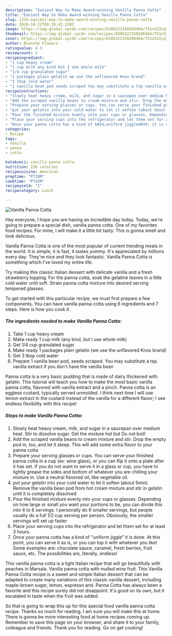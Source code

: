 ```yaml
---
description: "Easiest Way to Make Award-winning Vanilla Panna Cotta"
title: "Easiest Way to Make Award-winning Vanilla Panna Cotta"
slug: 1319-easiest-way-to-make-award-winning-vanilla-panna-cotta
date: 2020-10-22T09:26:42.230Z
image: https://img-global.cpcdn.com/recipes/6306322358206464/751x532cq70/vanilla-panna-cotta-recipe-main-photo.jpg
thumbnail: https://img-global.cpcdn.com/recipes/6306322358206464/751x532cq70/vanilla-panna-cotta-recipe-main-photo.jpg
cover: https://img-global.cpcdn.com/recipes/6306322358206464/751x532cq70/vanilla-panna-cotta-recipe-main-photo.jpg
author: Blanche Flowers
ratingvalue: 4.3
reviewcount: 3
recipeingredient:
- "1 cup heavy cream"
- "1 cup milk any kind but I use whole milk"
- "1/4 cup granulated sugar"
- "1 packages plain gelatin we use the unflavored Knox brand"
- "3 tbsp cold water"
- "1 vanilla bean pod seeds scraped You may substitute a tsp vanilla extract if you dont have the vanilla bean"
recipeinstructions:
- "Slowly heat heavy cream, milk, and sugar in a saucepan over medium heat. Stir to dissolve sugar. Get the mixture hot but Do not boil!"
- "Add the scraped vanilla beans to cream mixture and stir. Drop the empty pod in, too, and let it steep. This will add some extra flavor to your panna cotta"
- "Prepare your serving glasses or cups. You can serve your finished panna cotta in a cup (ex: wine glass), or you can flip it onto a plate after it has set. If you do not want to serve it in a glass or cup, you have to lightly grease the sides and bottom of whatever you are chilling your mixture in. Use a neutral flavored oil, like vegetable oil."
- "put your gelatin into your cold water to let it soften (about 5min). Remove the vanilla bean pod from hot cream mixture and stir in gelatin until it is completely dissolved"
- "Pour the finished mixture evenly into your cups or glasses. Depending on how large or small you want your portions to be, you can divide this into 4 to 6 servings. I personally do 6 smaller servings, but people usually do a full 1/2 cup serving per person. Obviously, the smaller servings will set up faster"
- "Place your serving cups into the refrigerator and let them set for at least 3 hours."
- "Once your panna cotta has a kind of &#34;uniform jiggle&#34; it is done.  At this point, you can serve it as is, or you can top it with whatever you like! Some examples are: chocolate sauce, caramel, fresh berries, fruit sauce, etc. The possibilities are, literally, endless!"
categories:
- Recipe
tags:
- vanilla
- panna
- cotta

katakunci: vanilla panna cotta 
nutrition: 236 calories
recipecuisine: American
preptime: "PT19M"
cooktime: "PT42M"
recipeyield: "1"
recipecategory: Lunch

---
```



![Vanilla Panna Cotta](https://img-global.cpcdn.com/recipes/6306322358206464/751x532cq70/vanilla-panna-cotta-recipe-main-photo.jpg)

Hey everyone, I hope you are having an incredible day today. Today, we're going to prepare a special dish, vanilla panna cotta. One of my favorites food recipes. For mine, I will make it a little bit tasty. This is gonna smell and look delicious.

Vanilla Panna Cotta is one of the most popular of current trending meals in the world. It is simple, it is fast, it tastes yummy. It's appreciated by millions every day. They're nice and they look fantastic. Vanilla Panna Cotta is something which I've loved my entire life.

Try making this classic Italian dessert with delicate vanilla and a fresh strawberry topping. For the panna cotta, soak the gelatine leaves in a little cold water until soft. Strain panna cotta mixture into desired serving tempered glasses.


To get started with this particular recipe, we must first prepare a few components. You can have vanilla panna cotta using 6 ingredients and 7 steps. Here is how you cook it.

<!--inarticleads1-->

##### The ingredients needed to make Vanilla Panna Cotta:

1. Take 1 cup heavy cream
1. Make ready 1 cup milk (any kind, but I use whole milk)
1. Get 1/4 cup granulated sugar
1. Make ready 1 packages plain gelatin (we use the unflavored Knox brand)
1. Get 3 tbsp cold water
1. Prepare 1 vanilla bean pod, seeds scraped. You may substitute a tsp. vanilla extract if you don&#39;t have the vanilla bean


Panna cotta is a very basic pudding that is made of dairy thickened with gelatin. This tutorial will teach you how to make the most basic vanilla panna cotta, flavored with vanilla extract and a pinch. Panna cotta is an eggless custard, typically served unmolded. I think next time I will use lemon extract in the custard instead of the vanilla for a different flavor; I see endless flexibility with this recipe! 

<!--inarticleads2-->

##### Steps to make Vanilla Panna Cotta:

1. Slowly heat heavy cream, milk, and sugar in a saucepan over medium heat. Stir to dissolve sugar. Get the mixture hot but Do not boil!
1. Add the scraped vanilla beans to cream mixture and stir. Drop the empty pod in, too, and let it steep. This will add some extra flavor to your panna cotta
1. Prepare your serving glasses or cups. You can serve your finished panna cotta in a cup (ex: wine glass), or you can flip it onto a plate after it has set. If you do not want to serve it in a glass or cup, you have to lightly grease the sides and bottom of whatever you are chilling your mixture in. Use a neutral flavored oil, like vegetable oil.
1. put your gelatin into your cold water to let it soften (about 5min). Remove the vanilla bean pod from hot cream mixture and stir in gelatin until it is completely dissolved
1. Pour the finished mixture evenly into your cups or glasses. Depending on how large or small you want your portions to be, you can divide this into 4 to 6 servings. I personally do 6 smaller servings, but people usually do a full 1/2 cup serving per person. Obviously, the smaller servings will set up faster
1. Place your serving cups into the refrigerator and let them set for at least 3 hours.
1. Once your panna cotta has a kind of &#34;uniform jiggle&#34; it is done.  At this point, you can serve it as is, or you can top it with whatever you like! Some examples are: chocolate sauce, caramel, fresh berries, fruit sauce, etc. The possibilities are, literally, endless!


This vanilla panna cotta is a light Italian recipe that will go beautifully with peaches in Marsala. Vanilla panna cotta with mulled wine fruit. This Vanilla Panna Cotta recipe is a sweet and simple Italian dessert that can be adapted to create many variations of this classic vanilla dessert, including maple-brown sugar, lemon, espresso and. Panna Cotta has always been a favorite and this recipe surely did not disappoint. It&#39;s good on its own, but it escalated in taste when the fruit was added. 

So that is going to wrap this up for this special food vanilla panna cotta recipe. Thanks so much for reading. I am sure you will make this at home. There is gonna be more interesting food at home recipes coming up. Remember to save this page on your browser, and share it to your family, colleague and friends. Thank you for reading. Go on get cooking!
